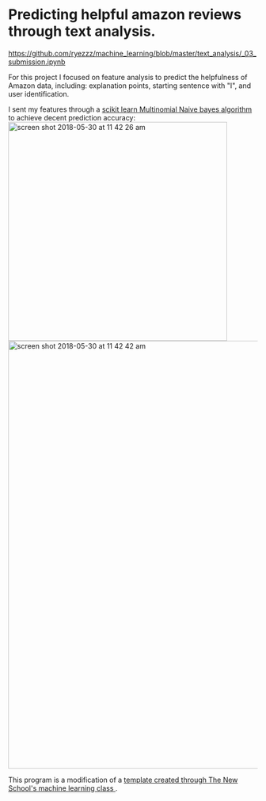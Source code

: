 # Predicting helpful amazon reviews through text analysis.
https://github.com/ryezzz/machine_learning/blob/master/text_analysis/_03_submission.ipynb

For this project I focused on feature analysis to predict the helpfulness of Amazon data, including: explanation points, starting sentence with "I", and user identification.

I sent my features through a [scikit learn Multinomial Naive bayes algorithm  ](http://scikit-learn.org/stable/modules/generated/sklearn.naive_bayes.MultinomialNB.html) to achieve decent prediction accuracy:
<img width="442" alt="screen shot 2018-05-30 at 11 42 26 am" src="https://user-images.githubusercontent.com/15457713/40731208-8d5338e0-63fe-11e8-8f95-04b41e92da76.png">
<img width="864" alt="screen shot 2018-05-30 at 11 42 42 am" src="https://user-images.githubusercontent.com/15457713/40731228-9543b250-63fe-11e8-8a14-58d9557eaeb0.png">


This program is a modification of a [template created through The New School's machine learning class ](https://github.com/visualizedata/ml/tree/master/week06).
